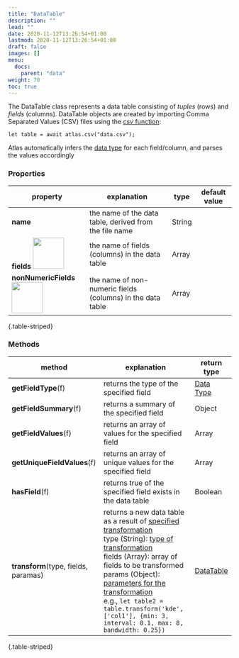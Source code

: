 ```yaml
---
title: "DataTable"
description: ""
lead: ""
date: 2020-11-12T13:26:54+01:00
lastmod: 2020-11-12T13:26:54+01:00
draft: false
images: []
menu:
  docs:
    parent: "data"
weight: 70
toc: true
---
```


The DataTable class represents a data table consisting of _tuples_ (rows) and _fields_ (columns). DataTable objects are created by importing Comma Separated Values (CSV) files using the [_csv_ function](../../global/func/):

    let table = await atlas.csv("data.csv");

Atlas automatically infers the [data type](../../global/constants/#data-type) for each field/column, and parses the values accordingly

### Properties
| property |  explanation   | type | default value |
| --- | --- | --- | --- |
|**name** | the name of the data table, derived from the file name | String | | 
|**fields** <img width="70px" src="../../readonly.png">| the name of fields (columns) in the data table | Array | | 
| **nonNumericFields** <img width="70px" src="../../readonly.png">| the name of non-numeric fields (columns) in the data table | Array | | 
{.table-striped}

### Methods
| method |  explanation   | return type |
| --- | --- | --- |
| **getFieldType**(f) | returns the type of the specified field | [Data Type](../../global/constants/#data-type) |
| **getFieldSummary**(f) | returns a summary of the specified field | Object | 
| **getFieldValues**(f) | returns an array of values for the specified field | Array | 
| **getUniqueFieldValues**(f) | returns an array of unique values for the specified field | Array | 
| **hasField**(f) | returns true of the specified field exists in the data table | Boolean |
| **transform**(type, fields, paramas) | returns a new data table as a result of [specified transformation](../datatransform/)<br>type (String): [type of transformation](../../global/constants/#data-table-transformation)<br>fields (Array): array of fields to be transformed<br>params (Object): [parameters for the transformation](../../data/datatransform/)<br>e.g., `let table2 = table.transform('kde', ['col1'], {min: 3, interval: 0.1, max: 8, bandwidth: 0.25})` | [DataTable](../data/datatable/) |
{.table-striped}